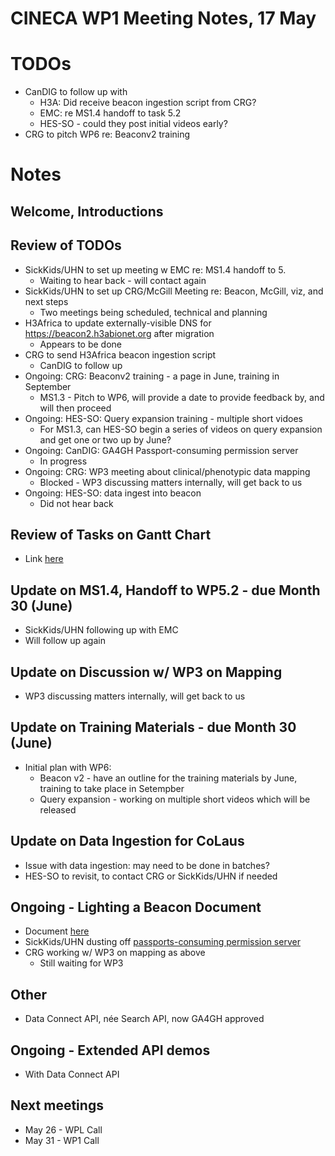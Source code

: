 # CINECA WP1 Meeting Notes, 17 May

# TODOs
- CanDIG to follow up with
    - H3A: Did receive beacon ingestion script from CRG?
    - EMC: re MS1.4 handoff to task 5.2
    - HES-SO - could they post initial videos early?
- CRG to pitch WP6 re: Beaconv2 training

# Notes

## Welcome, Introductions

## Review of TODOs

- SickKids/UHN to set up meeting w EMC re: MS1.4 handoff to 5.
    - Waiting to hear back - will contact again
- SickKids/UHN to set up CRG/McGill Meeting re: Beacon, McGill, viz, and next steps
    - Two meetings being scheduled, technical and planning
- H3Africa to update externally-visible DNS for https://beacon2.h3abionet.org after migration
    - Appears to be done
- CRG to send H3Africa beacon ingestion script
    - CanDIG to follow up
- Ongoing: CRG: Beaconv2 training - a page in June, training in September
    - MS1.3 - Pitch to WP6, will provide a date to provide feedback by, and will then proceed
- Ongoing: HES-SO: Query expansion training - multiple short vidoes
    - For MS1.3, can HES-SO begin a series of videos on query expansion and get one or two  up by June?
- Ongoing: CanDIG: GA4GH Passport-consuming permission server
    - In progress
- Ongoing: CRG: WP3 meeting about clinical/phenotypic data mapping
    - Blocked - WP3 discussing matters internally, will get back to us
- Ongoing: HES-SO: data ingest into beacon
    - Did not hear back

## Review of Tasks on Gantt Chart
- Link [here](https://docs.google.com/spreadsheets/d/1dyPduywYRy_WR52vjDneHRPyq_JdRArngFeReQktnsY/edit?usp=sharing)

## Update on MS1.4, Handoff to WP5.2 - due Month 30 (June)
- SickKids/UHN following up with EMC
- Will follow up again

## Update on Discussion w/ WP3 on Mapping
- WP3 discussing matters internally, will get back to us

## Update on Training Materials - due Month 30 (June)
- Initial plan with WP6:
    - Beacon v2 - have an outline for the training materials by June, training to take place in Setempber
    - Query expansion - working on multiple short videos which will be released

## Update on Data Ingestion for CoLaus
- Issue with data ingestion: may need to be done in batches?
- HES-SO to revisit, to contact CRG or SickKids/UHN if needed

## Ongoing - Lighting a Beacon Document
- Document [here](https://docs.google.com/document/d/1nnZac4z6FiiiHSW5GXyMd-yOydqLU6aXEsEZ0ikz5nA/edit?usp=sharing)
- SickKids/UHN dusting off [passports-consuming permission server](https://github.com/CINECA-project/wp1-ga4gh-passports-opa)
- CRG working w/ WP3 on mapping as above
    - Still waiting for WP3

## Other
- Data Connect API, née Search API, now GA4GH approved

## Ongoing - Extended API demos
- With Data Connect API

## Next meetings
- May 26 - WPL Call
- May 31 - WP1 Call
